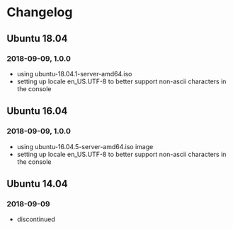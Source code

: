 # Changelog

## Ubuntu 18.04

### 2018-09-09, 1.0.0

- using ubuntu-18.04.1-server-amd64.iso
- setting up locale en_US.UTF-8 to better support non-ascii characters in the console

## Ubuntu 16.04

### 2018-09-09, 1.0.0

- using ubuntu-16.04.5-server-amd64.iso image
- setting up locale en_US.UTF-8 to better support non-ascii characters in the console

## Ubuntu 14.04

### 2018-09-09

- discontinued
